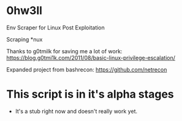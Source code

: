 # 0hw3ll
Env Scraper for Linux Post Exploitation

Scraping *nux

Thanks to g0tmilk for saving me a lot of work:
https://blog.g0tmi1k.com/2011/08/basic-linux-privilege-escalation/

Expanded project from bashrecon:
https://github.com/netrecon

# This script is in it's alpha stages

* It's a stub right now and doesn't really work yet.
